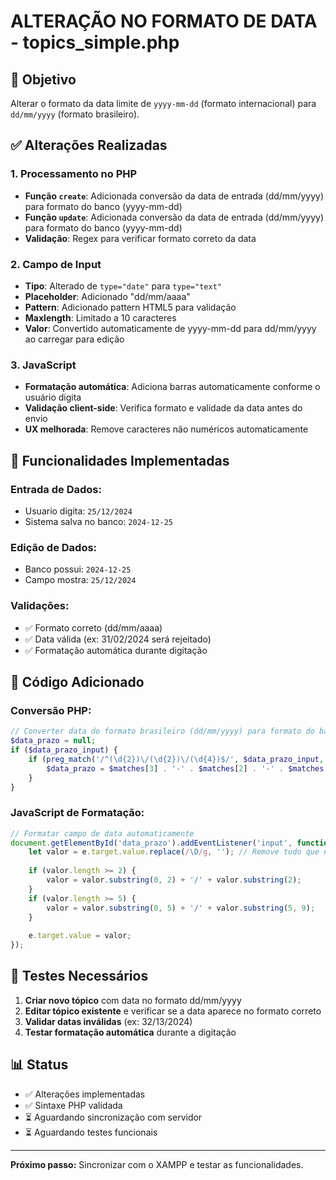 # ALTERAÇÃO NO FORMATO DE DATA - topics_simple.php

## 🎯 Objetivo
Alterar o formato da data limite de `yyyy-mm-dd` (formato internacional) para `dd/mm/yyyy` (formato brasileiro).

## ✅ Alterações Realizadas

### 1. **Processamento no PHP**
- **Função `create`**: Adicionada conversão da data de entrada (dd/mm/yyyy) para formato do banco (yyyy-mm-dd)
- **Função `update`**: Adicionada conversão da data de entrada (dd/mm/yyyy) para formato do banco (yyyy-mm-dd)
- **Validação**: Regex para verificar formato correto da data

### 2. **Campo de Input**
- **Tipo**: Alterado de `type="date"` para `type="text"`
- **Placeholder**: Adicionado "dd/mm/aaaa"
- **Pattern**: Adicionado pattern HTML5 para validação
- **Maxlength**: Limitado a 10 caracteres
- **Valor**: Convertido automaticamente de yyyy-mm-dd para dd/mm/yyyy ao carregar para edição

### 3. **JavaScript**
- **Formatação automática**: Adiciona barras automaticamente conforme o usuário digita
- **Validação client-side**: Verifica formato e validade da data antes do envio
- **UX melhorada**: Remove caracteres não numéricos automaticamente

## 🔧 Funcionalidades Implementadas

### **Entrada de Dados:**
- Usuario digita: `25/12/2024`
- Sistema salva no banco: `2024-12-25`

### **Edição de Dados:**
- Banco possui: `2024-12-25`
- Campo mostra: `25/12/2024`

### **Validações:**
- ✅ Formato correto (dd/mm/aaaa)
- ✅ Data válida (ex: 31/02/2024 será rejeitado)
- ✅ Formatação automática durante digitação

## 📝 Código Adicionado

### **Conversão PHP:**
```php
// Converter data do formato brasileiro (dd/mm/yyyy) para formato do banco (yyyy-mm-dd)
$data_prazo = null;
if ($data_prazo_input) {
    if (preg_match('/^(\d{2})\/(\d{2})\/(\d{4})$/', $data_prazo_input, $matches)) {
        $data_prazo = $matches[3] . '-' . $matches[2] . '-' . $matches[1];
    }
}
```

### **JavaScript de Formatação:**
```javascript
// Formatar campo de data automaticamente
document.getElementById('data_prazo').addEventListener('input', function(e) {
    let valor = e.target.value.replace(/\D/g, ''); // Remove tudo que não é dígito
    
    if (valor.length >= 2) {
        valor = valor.substring(0, 2) + '/' + valor.substring(2);
    }
    if (valor.length >= 5) {
        valor = valor.substring(0, 5) + '/' + valor.substring(5, 9);
    }
    
    e.target.value = valor;
});
```

## 🧪 Testes Necessários
1. **Criar novo tópico** com data no formato dd/mm/yyyy
2. **Editar tópico existente** e verificar se a data aparece no formato correto
3. **Validar datas inválidas** (ex: 32/13/2024)
4. **Testar formatação automática** durante a digitação

## 📊 Status
- ✅ Alterações implementadas
- ✅ Sintaxe PHP validada
- ⏳ Aguardando sincronização com servidor
- ⏳ Aguardando testes funcionais

---

**Próximo passo:** Sincronizar com o XAMPP e testar as funcionalidades.
